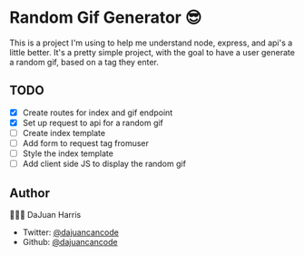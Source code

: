 # Random Gif Generator 😎

This is a project I'm using to help me understand node, express, and api's a little better. It's a pretty simple project, with the goal to have a user generate a random gif, based on a tag they enter.

## TODO

- [x] Create routes for index and gif endpoint
- [x] Set up request to api for a random gif
- [ ] Create index template
- [ ] Add form to request tag fromuser
- [ ] Style the index template
- [ ] Add client side JS to display the random gif

## Author

👨🏽‍💻 DaJuan Harris

- Twitter: [@dajuancancode](www.twitter.com/dajuancancode)
- Github: [@dajuancancode](www.github.com/dajuancancode)